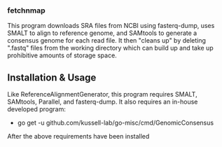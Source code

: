 ### fetchnmap
This program downloads SRA files from NCBI using fasterq-dump, uses SMALT to align to reference genome, and SAMtools to 
generate a consensus genome for each read file. It then "cleans up" by deleting ".fastq" files from the working directory
which can build up and take up prohibitive amounts of storage space.

## Installation & Usage
Like ReferenceAlignmentGenerator, this program requires SMALT, SAMtools, Parallel, and fasterq-dump. It also requires an
in-house developed program:

- go get -u github.com/kussell-lab/go-misc/cmd/GenomicConsensus

After the above requirements have been installed